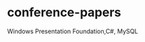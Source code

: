 # conference-papers
Windows Presentation Foundation,C#, MySQL                                                                                                               
